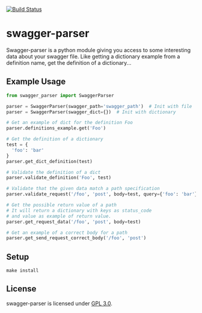 [![Build Status](https://travis-ci.org/Trax-air/swagger-parser.svg?branch=master)](https://travis-ci.org/Trax-air/swagger-parser)

swagger-parser
==============

Swagger-parser is a python module giving you access to some interesting data about your swagger file. Like getting a dictionary example from a definition name, get the definition of a dictionary...

Example Usage
-------------

```Python
from swagger_parser import SwaggerParser

parser = SwaggerParser(swagger_path='swagger_path')  # Init with file
parser = SwaggerParser(swagger_dict={})  # Init with dictionary

# Get an example of dict for the definition Foo
parser.definitions_example.get('Foo')

# Get the definition of a dictionary
test = {
  'foo': 'bar'
}
parser.get_dict_definition(test)

# Validate the definition of a dict
parser.validate_definition('Foo', test)

# Validate that the given data match a path specification
parser.validate_request('/foo', 'post', body=test, query={'foo': 'bar'})

# Get the possible return value of a path
# It will return a dictionary with keys as status_code
# and value as example of return value.
parser.get_request_data('/foo', 'post', body=test)

# Get an example of a correct body for a path
parser.get_send_request_correct_body('/foo', 'post')
```

Setup
-----

`make install`

License
-------

swagger-parser is licensed under [GPL 3.0](http://opensource.org/licenses/GPL-3.0).
